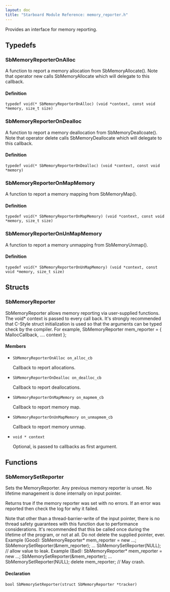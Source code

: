 ```yaml
---
layout: doc
title: "Starboard Module Reference: memory_reporter.h"
---
```


Provides an interface for memory reporting.

## Typedefs ##

### SbMemoryReporterOnAlloc ###

A function to report a memory allocation from SbMemoryAllocate(). Note that
operator new calls SbMemoryAllocate which will delegate to this callback.

#### Definition ####

```
typedef void(* SbMemoryReporterOnAlloc) (void *context, const void *memory, size_t size)
```

### SbMemoryReporterOnDealloc ###

A function to report a memory deallocation from SbMemoryDeallcoate(). Note that
operator delete calls SbMemoryDeallocate which will delegate to this callback.

#### Definition ####

```
typedef void(* SbMemoryReporterOnDealloc) (void *context, const void *memory)
```

### SbMemoryReporterOnMapMemory ###

A function to report a memory mapping from SbMemoryMap().

#### Definition ####

```
typedef void(* SbMemoryReporterOnMapMemory) (void *context, const void *memory, size_t size)
```

### SbMemoryReporterOnUnMapMemory ###

A function to report a memory unmapping from SbMemoryUnmap().

#### Definition ####

```
typedef void(* SbMemoryReporterOnUnMapMemory) (void *context, const void *memory, size_t size)
```

## Structs ##

### SbMemoryReporter ###

SbMemoryReporter allows memory reporting via user-supplied functions. The void*
context is passed to every call back. It's strongly recommended that C-Style
struct initialization is used so that the arguments can be typed check by the
compiler. For example, SbMemoryReporter mem_reporter = { MallocCallback, ....
context };

#### Members ####

*   `SbMemoryReporterOnAlloc on_alloc_cb`

    Callback to report allocations.
*   `SbMemoryReporterOnDealloc on_dealloc_cb`

    Callback to report deallocations.
*   `SbMemoryReporterOnMapMemory on_mapmem_cb`

    Callback to report memory map.
*   `SbMemoryReporterOnUnMapMemory on_unmapmem_cb`

    Callback to report memory unmap.
*   `void * context`

    Optional, is passed to callbacks as first argument.

## Functions ##

### SbMemorySetReporter ###

Sets the MemoryReporter. Any previous memory reporter is unset. No lifetime
management is done internally on input pointer.

Returns true if the memory reporter was set with no errors. If an error was
reported then check the log for why it failed.

Note that other than a thread-barrier-write of the input pointer, there is no
thread safety guarantees with this function due to performance considerations.
It's recommended that this be called once during the lifetime of the program, or
not at all. Do not delete the supplied pointer, ever. Example (Good):
SbMemoryReporter* mem_reporter = new ...; SbMemorySetReporter(&mem_reporter);
... SbMemorySetReporter(NULL); // allow value to leak. Example (Bad):
SbMemoryReporter* mem_reporter = new ...; SbMemorySetReporter(&mem_reporter);
... SbMemorySetReporter(NULL); delete mem_reporter; // May crash.

#### Declaration ####

```
bool SbMemorySetReporter(struct SbMemoryReporter *tracker)
```

